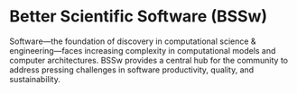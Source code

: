 # Better Scientific Software (BSSw)

Software—the foundation of discovery in computational science & engineering—faces increasing complexity in computational models and computer architectures. BSSw provides a central hub for the community to address pressing challenges in software productivity, quality, and sustainability.



<!---
Slide1 L: ../Articles/Blog/2022-08-BSSwFellowsOpen2022.md
Slide1 R: ../images/Blog_2208_FellowsAppOpen.png
Slide2 L: ../Articles/Blog/2022-08-brightspot-ci.md
Slide2 R: ../images/Blog_Brightspot.png
Slide3 L: ../Articles/Blog/2022-08-scicodes-consortium.md
Slide3 R: ../Articles/Blog/2022-07-BSSwFellows2021.md
Slide4 L: ../CuratedContent/breaking-apart.md
Slide4 R: ../CuratedContent/TechnicalDebt.md.md
Slide5 L: ../Articles/ShortArticles/CodingConventions.md
Slide5 R: ../Events/hpcbp-067-softwarepackaging.md
Slide6 L: ../Events/2022-09-US-RSE-Workshop.md
Slide6 R: ../Events/XpertNetworkSeries.md
--->

<!---
Note: We have had up to 7 L and R panels in the carousel, even if the current carousel may be shorter.

Caution: Blank line after first comment mark (or before last comment mark) causes build failure.
LCM: Saving for use again later
Slide1 R: ../images/Blog_2204_CardsNotes.png
Slide2 L: ../Articles/Blog/2022-04-wosss-workshop-series.md
Slide2 R: ../images/Blog_2204_WoSSSlogo.png 
Slide3 L: ../CuratedContent/GitTutorialAndReferenceCollection.md
Slide3 R: ../CuratedContent/InclusivityBugs.md
Slide4 L: ../CuratedContent/CMakeTutorialAndReferenceResources.md
Slide4 R: ../CuratedContent/ChanZuckInitiative.md
Slide5 L: ../Events/2022-05-ECP22-BOF.md
Slide5 R: ../Events/2022-05-diverse-turner.md
Slide6 L: ../Events/2022-05-isc-sw-events.md
Slide6 R: ../Events/2022-06-pasc-sw-events.md
Slide7 L: ../Events/2022-hpc-workforcedevel-webinar-mentor.md
Slide7 R: ../Events/hpcbp-063-temporalanalysis.md
--->

<!---
[Site Overview](SiteOverview.md)

[Communities Overview](CommunitiesOverview.md)

[Intro to CSE](IntroToCse.md)

[Intro to HPC](IntroToHpc.md)

--->
